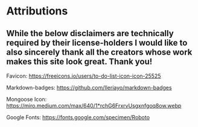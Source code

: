 <h1> Attributions </h1>

<h2> While the below disclaimers are technically required by their license-holders I would like to also sincerely thank all the creators whose work makes this site look great. Thank you! </h2>


Favicon: https://freeicons.io/users/to-do-list-icon-icon-25525

Markdown-badges: https://github.com/Ileriayo/markdown-badges

Mongoose Icon: https://miro.medium.com/max/640/1*rchG6FrxrvUsgxnfgoq8ow.webp

Google Fonts: https://fonts.google.com/specimen/Roboto